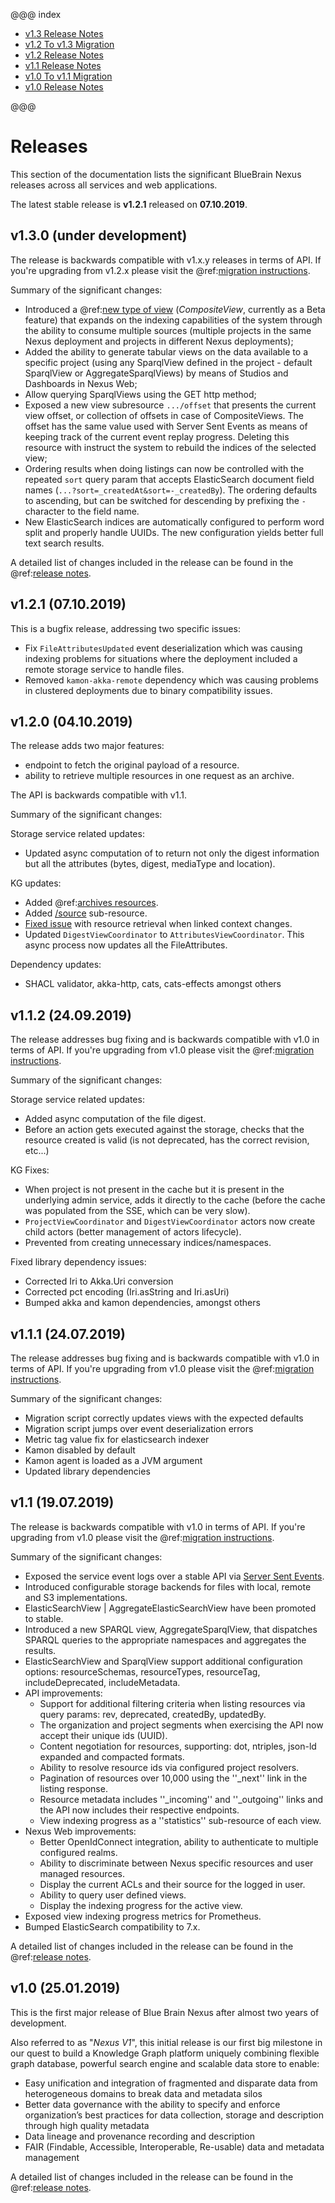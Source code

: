 @@@ index

* [v1.3 Release Notes](v1.3-release-notes.md)
* [v1.2 To v1.3 Migration](v1.2-to-v1.3-migration.md)
* [v1.2 Release Notes](v1.2-release-notes.md)
* [v1.1 Release Notes](v1.1-release-notes.md)
* [v1.0 To v1.1 Migration](v1.0-to-v1.1-migration.md)
* [v1.0 Release Notes](v1.0-release-notes.md)

@@@

# Releases

This section of the documentation lists the significant BlueBrain Nexus releases across all services and web applications.

The latest stable release is **v1.2.1** released on **07.10.2019**.

## v1.3.0 (under development)

The release is backwards compatible with v1.x.y releases in terms of API. If you're upgrading from v1.2.x please visit
the @ref:[migration instructions](v1.2-to-v1.3-migration.md).

Summary of the significant changes:

* Introduced a @ref:[new type of view](../api/current/kg/views/composite-view-api.md) (_CompositeView_, currently as a
  Beta feature) that expands on the indexing capabilities of the system through the ability to consume multiple sources
  (multiple projects in the same Nexus deployment and projects in different Nexus deployments);
* Added the ability to generate tabular views on the data available to a specific project (using any SparqlView defined
  in the project - default SparqlView or AggregateSparqlViews) by means of Studios and Dashboards in Nexus Web;
* Allow querying SparqlViews using the GET http method;
* Exposed a new view subresource `.../offset` that presents the current view offset, or collection of offsets in case
  of CompositeViews. The offset has the same value used with Server Sent Events as means of keeping track of the current
  event replay progress. Deleting this resource with instruct the system to rebuild the indices of the selected view;
* Ordering results when doing listings can now be controlled with the repeated `sort` query param that accepts
  ElasticSearch document field names (`...?sort=_createdAt&sort=-_createdBy`). The ordering defaults to ascending, but
  can be switched for descending by prefixing the `-` character to the field name.
* New ElasticSearch indices are automatically configured to perform word split and properly handle UUIDs. The new
  configuration yields better full text search results.

A detailed list of changes included in the release can be found in the @ref:[release notes](v1.3-release-notes.md).

## v1.2.1 (07.10.2019)

This is a bugfix release, addressing two specific issues:

* Fix `FileAttributesUpdated` event deserialization which was causing indexing problems for situations where the
  deployment included a remote storage service to handle files.
* Removed `kamon-akka-remote` dependency which was causing problems in clustered deployments due to binary compatibility
  issues.

## v1.2.0 (04.10.2019)

The release adds two major features:
 
* endpoint to fetch the original payload of a resource.
* ability to retrieve multiple resources in one request as an archive. 
 
The API is backwards compatible with v1.1.

Summary of the significant changes:

Storage service related updates:

* Updated async computation of to return not only the digest information but all the attributes (bytes, digest, mediaType and location).

KG updates:

* Added @ref:[archives resources](../api/current/kg/kg-archives-api.md).
* Added [/source](../api/current/kg/kg-resources-api.html#fetch-a-resource-original-payload) sub-resource.
* [Fixed issue](https://github.com/BlueBrain/nexus/issues/750) with resource retrieval when linked context changes.
* Updated `DigestViewCoordinator` to `AttributesViewCoordinator`. This async process now updates all the FileAttributes.

Dependency updates:

* SHACL validator, akka-http, cats, cats-effects amongst others

## v1.1.2 (24.09.2019)

The release addresses bug fixing and is backwards compatible with v1.0 in terms of API. If you're upgrading from v1.0 please visit the
@ref:[migration instructions](v1.0-to-v1.1-migration.md).

Summary of the significant changes:

Storage service related updates:

* Added async computation of the file digest.
* Before an action gets executed against the storage, checks that the resource created is valid (is not deprecated, has the correct revision, etc...)

KG Fixes:

* When project is not present in the cache but it is present in the underlying admin service, adds it directly to the cache (before the cache was populated from the SSE, which can be very slow).
* `ProjectViewCoordinator` and `DigestViewCoordinator` actors now create child actors (better management of actors lifecycle).
* Prevented from creating unnecessary indices/namespaces.

Fixed library dependency issues:

* Corrected Iri to Akka.Uri conversion
* Corrected pct encoding (Iri.asString and Iri.asUri)
* Bumped akka and kamon dependencies, amongst others

## v1.1.1 (24.07.2019)

The release addresses bug fixing and is backwards compatible with v1.0 in terms of API. If you're upgrading from v1.0 please visit the
@ref:[migration instructions](v1.0-to-v1.1-migration.md).

Summary of the significant changes:

* Migration script correctly updates views with the expected defaults
* Migration script jumps over event deserialization errors
* Metric tag value fix for elasticsearch indexer
* Kamon disabled by default
* Kamon agent is loaded as a JVM argument
* Updated library dependencies

## v1.1 (19.07.2019)

The release is backwards compatible with v1.0 in terms of API. If you're upgrading from v1.0 please visit the
@ref:[migration instructions](v1.0-to-v1.1-migration.md).

Summary of the significant changes:

*   Exposed the service event logs over a stable API via [Server Sent Events](https://www.w3.org/TR/eventsource/).
*   Introduced configurable storage backends for files with local, remote and S3 implementations.
*   ElasticSearchView | AggregateElasticSearchView have been promoted to stable.
*   Introduced a new SPARQL view, AggregateSparqlView, that dispatches SPARQL queries to the appropriate namespaces and
    aggregates the results.
*   ElasticSearchView and SparqlView support additional configuration options: resourceSchemas, resourceTypes, resourceTag, includeDeprecated, includeMetadata.
*   API improvements:
    *   Support for additional filtering criteria when listing resources via query params: rev, deprecated, createdBy, updatedBy.
    *   The organization and project segments when exercising the API now accept their unique ids (UUID).
    *   Content negotiation for resources, supporting: dot, ntriples, json-ld expanded and compacted formats.
    *   Ability to resolve resource ids via configured project resolvers.
    *   Pagination of resources over 10,000 using the ''_next'' link in the listing response.
    *   Resource metadata includes ''_incoming'' and ''_outgoing'' links and the API now includes their respective endpoints.
    *   View indexing progress as a ''statistics'' sub-resource of each view.
*   Nexus Web improvements:
    *   Better OpenIdConnect integration, ability to authenticate to multiple configured realms.
    *   Ability to discriminate between Nexus specific resources and user managed resources.
    *   Display the current ACLs and their source for the logged in user.
    *   Ability to query user defined views.
    *   Display the indexing progress for the active view.
*   Exposed view indexing progress metrics for Prometheus.
*   Bumped ElasticSearch compatibility to 7.x.

A detailed list of changes included in the release can be found in the @ref:[release notes](v1.1-release-notes.md).

## v1.0 (25.01.2019)

This is the first major release of Blue Brain Nexus after almost two years of development.

Also referred to as "_Nexus V1_", this initial release is our first big milestone in our quest to build a Knowledge
Graph platform uniquely combining flexible graph database, powerful search engine and scalable data store to enable:

*   Easy unification and integration of fragmented and disparate data from heterogeneous domains to break data and
    metadata silos
*   Better data governance with the ability to specify and enforce organization’s best practices for data collection,
    storage and description through high quality metadata
*   Data lineage and provenance recording and description
*   FAIR (Findable, Accessible, Interoperable, Re-usable) data and metadata management

A detailed list of changes included in the release can be found in the @ref:[release notes](v1.0-release-notes.md).
